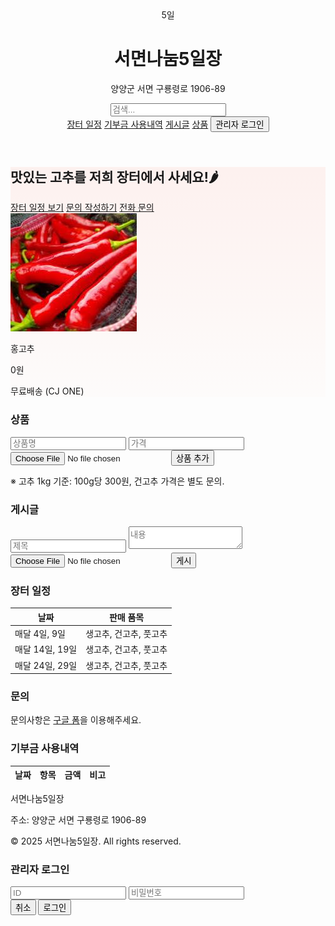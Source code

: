 <html>
<head>
  <meta charset="UTF-8">
  <title>서면나눔5일장</title>
  <meta name="viewport" content="width=device-width, initial-scale=1.0">
  <link href="https://unpkg.com/tailwindcss@^2/dist/tailwind.min.css" rel="stylesheet">
  <style>
    .hero-bg {background: linear-gradient(180deg, rgba(255,99,71,0.08), rgba(255,160,122,0.02));}
    .search-item {min-width: 300px;}
  </style>
</head>
<body class="font-sans text-gray-800 bg-gray-50">

<!-- Header -->
<header class="bg-white shadow-sm">
  <div class="max-w-6xl mx-auto px-4 py-4 flex items-center justify-between">
    <div class="flex items-center space-x-3">
      <div class="w-12 h-12 bg-red-500 rounded-md flex items-center justify-center text-white font-bold">5일</div>
      <div>
        <h1 class="text-lg font-semibold">서면나눔5일장</h1>
        <p class="text-xs text-gray-500">양양군 서면 구룡령로 1906-89</p>
      </div>
    </div>
    <div class="flex items-center space-x-2">
      <input id="search-input" type="text" placeholder="검색..." class="border p-2 rounded w-64">
      <nav class="space-x-4 text-sm">
        <a href="#schedule" class="hover:underline">장터 일정</a>
        <a href="#donation" class="hover:underline">기부금 사용내역</a>
        <a href="#posts" class="hover:underline">게시글</a>
        <a href="#products" class="hover:underline">상품</a>
        <button id="login-btn" class="px-2 py-1 bg-blue-600 text-white rounded">관리자 로그인</button>
      </nav>
    </div>
  </div>
</header>

<!-- Hero -->
<section class="hero-bg py-12">
  <div class="max-w-6xl mx-auto px-4 grid md:grid-cols-2 gap-6 items-center">
    <div>
      <h2 class="text-3xl font-extrabold mb-2">맛있는 고추를 저희 장터에서 사세요!🌶</h2>
      <div class="flex space-x-3">
        <a href="#schedule" class="px-4 py-2 bg-red-500 text-white rounded shadow-sm">장터 일정 보기</a>
        <a href="https://forms.gle/h7DNUtKJ9b5EeR3CA" target="_blank" class="px-4 py-2 border border-gray-300 rounded hover:bg-gray-100">문의 작성하기</a>
        <a href="tel:01026946608" class="px-4 py-2 border border-gray-300 rounded hover:bg-gray-100">전화 문의</a>
      </div>
    </div>
    <div class="bg-white rounded-lg shadow-inner p-4 text-center">
      <img src="홍고추.jpg" alt="홍고추 상품 이미지" class="mx-auto w-48 h-auto mb-2 rounded">
      <p class="font-semibold">홍고추</p>
      <p class="text-red-500 font-bold">0원</p>
      <p class="text-sm text-gray-600">무료배송 (CJ ONE)</p>
    </div>
  </div>
</section>

<!-- Sections Wrapper -->
<div id="sections">

  <!-- Products -->
  <section id="products" class="bg-white py-10">
    <div class="max-w-6xl mx-auto px-4">
      <h3 class="text-2xl font-bold mb-4">상품</h3>
      <div id="product-form" class="hidden mb-6">
        <input id="product-name" type="text" placeholder="상품명" class="border p-2 w-full mb-2 rounded">
        <input id="product-price" type="text" placeholder="가격" class="border p-2 w-full mb-2 rounded">
        <input id="product-img" type="file" accept="image/*" class="mb-2">
        <button id="add-product" class="px-4 py-2 bg-green-600 text-white rounded">상품 추가</button>
      </div>
      <div id="product-list" class="flex overflow-x-auto space-x-4"></div>
      <p class="mt-4 text-sm text-gray-500">※ 고추 1kg 기준: 100g당 300원, 건고추 가격은 별도 문의.</p>
    </div>
  </section>

  <!-- Posts -->
  <section id="posts" class="bg-white py-10">
    <div class="max-w-6xl mx-auto px-4">
      <h3 class="text-2xl font-bold mb-4">게시글</h3>
      <div id="write-section" class="hidden mb-6">
        <input id="post-title" type="text" placeholder="제목" class="border p-2 w-full mb-2 rounded">
        <textarea id="post-content" placeholder="내용" class="border p-2 w-full mb-2 rounded"></textarea>
        <input id="post-media" type="file" accept="image/*,video/*" class="mb-2">
        <button id="post-submit" class="px-4 py-2 bg-green-600 text-white rounded">게시</button>
      </div>
      <div id="post-list" class="flex overflow-x-auto space-x-4"></div>
    </div>
  </section>

  <!-- Schedule -->
  <section id="schedule" class="bg-white py-8">
    <div class="max-w-6xl mx-auto px-4">
      <h3 class="text-2xl font-bold mb-4">장터 일정</h3>
      <div class="overflow-auto bg-gray-50 p-4 rounded">
        <table class="min-w-full text-sm text-left">
          <thead><tr><th class="p-2">날짜</th><th class="p-2">판매 품목</th></tr></thead>
          <tbody>
            <tr class="border-t"><td class="p-2">매달 4일, 9일</td><td class="p-2">생고추, 건고추, 풋고추</td></tr>
            <tr class="border-t"><td class="p-2">매달 14일, 19일</td><td class="p-2">생고추, 건고추, 풋고추</td></tr>
            <tr class="border-t"><td class="p-2">매달 24일, 29일</td><td class="p-2">생고추, 건고추, 풋고추</td></tr>
          </tbody>
        </table>
      </div>
    </div>
  </section>

  <!-- Inquiry -->
  <section id="inquiry" class="bg-white py-10">
    <div class="max-w-6xl mx-auto px-4">
      <h3 class="text-2xl font-bold mb-4">문의</h3>
      <p>문의사항은 <a href="https://forms.gle/h7DNUtKJ9b5EeR3CA" target="_blank" class="text-blue-600 underline">구글 폼</a>을 이용해주세요.</p>
    </div>
  </section>

  <!-- Donation -->
  <section id="donation" class="bg-white py-10">
    <div class="max-w-6xl mx-auto px-4">
      <h3 class="text-2xl font-bold mb-4">기부금 사용내역</h3>
      <div class="overflow-auto bg-gray-50 p-4 rounded">
        <table class="min-w-full text-sm text-left">
          <thead><tr><th class="p-2">날짜</th><th class="p-2">항목</th><th class="p-2">금액</th><th class="p-2">비고</th></tr></thead>
          <tbody id="donation-body"></tbody>
        </table>
      </div>
    </div>
  </section>

</div>

<!-- Footer -->
<footer class="bg-gray-800 text-gray-200 py-6 mt-8">
  <div class="max-w-6xl mx-auto px-4 text-sm flex flex-col md:flex-row justify-between">
    <div>
      <p class="font-semibold">서면나눔5일장</p>
      <p class="text-xs">주소: 양양군 서면 구룡령로 1906-89</p>
    </div>
    <div class="text-xs text-gray-400">
      <p>© 2025 서면나눔5일장. All rights reserved.</p>
    </div>
  </div>
</footer>

<!-- 로그인 모달 -->
<div id="login-modal" class="fixed inset-0 bg-black bg-opacity-50 flex justify-center items-center hidden">
  <div class="bg-white p-6 rounded shadow-md w-80">
    <h3 class="text-lg font-bold mb-4">관리자 로그인</h3>
    <input id="admin-id" type="text" placeholder="ID" class="border p-2 w-full mb-2 rounded">
    <input id="admin-pw" type="password" placeholder="비밀번호" class="border p-2 w-full mb-4 rounded">
    <div class="flex justify-end space-x-2">
      <button id="login-cancel" class="px-3 py-1 bg-gray-400 text-white rounded">취소</button>
      <button id="login-confirm" class="px-3 py-1 bg-blue-600 text-white rounded">로그인</button>
    </div>
  </div>
</div>

<script>
// 기부금 불러오기
async function loadDonations() {
  const sheetId = "1BonKPabCsJpnpmatmyoabENRZjgxpOmN7q73cgQdFD8";
  const sheetName = "Sheet1";
  const url = `https://opensheet.elk.sh/${sheetId}/${sheetName}`;
  try {
    const res = await fetch(url);
    const data = await res.json();
    const tbody = document.getElementById("donation-body");
    tbody.innerHTML = "";
    data.forEach(row => {
      const tr = document.createElement("tr");
      tr.innerHTML = `
        <td class="p-2 border-t">${row.날짜 || ""}</td>
        <td class="p-2 border-t">${row.항목 || ""}</td>
        <td class="p-2 border-t">${row.금액 || ""}</td>
        <td class="p-2 border-t">${row.비고 || ""}</td>
      `;
      tbody.appendChild(tr);
    });
  } catch(err) { console.error("기부금 로드 실패:", err); }
}
loadDonations();

// 관리자 로그인
const loginBtn = document.getElementById('login-btn');
const modal = document.getElementById('login-modal');
const writeSection = document.getElementById('write-section');
const productForm = document.getElementById('product-form');

loginBtn.addEventListener('click', ()=> modal.classList.remove('hidden'));
document.getElementById('login-cancel').addEventListener('click', ()=> modal.classList.add('hidden'));
document.getElementById('login-confirm').addEventListener('click', ()=> {
  const id = document.getElementById('admin-id').value;
  const pw = document.getElementById('admin-pw').value;
  if(id==='eonju23' && pw==='200301'){
    alert("관리자 로그인 성공");
    writeSection.classList.remove('hidden');
    productForm.classList.remove('hidden');
    modal.classList.add('hidden');
  } else alert("로그인 실패");
});

// 게시글 작성
document.getElementById('post-submit').addEventListener('click', ()=>{
  const title = document.getElementById('post-title').value.trim();
  const content = document.getElementById('post-content').value.trim();
  const media = document.getElementById('post-media').files[0];
  if(!title || !content){ alert("제목과 내용을 입력하세요"); return; }
  const div = document.createElement('div');
  div.className = 'border p-4 w-96 flex-shrink-0 search-item bg-gray-50 rounded relative';
  let mediaHTML = "";
  if(media){
    const url = URL.createObjectURL(media);
    if(media.type.startsWith("image")) mediaHTML = `<img src="${url}" class="mt-2 rounded">`;
    if(media.type.startsWith("video")) mediaHTML = `<video src="${url}" controls class="mt-2 rounded"></video>`;
  }
  div.innerHTML = `
    <h4 class="font-semibold">${title}</h4>
    <p>${content}</p>
    ${mediaHTML}
    <div class="mt-2 flex space-x-2">
      <button class="edit-post px-2 py-1 text-xs bg-yellow-500 text-white rounded">수정</button>
      <button class="delete-post px-2 py-1 text-xs bg-red-600 text-white rounded">삭제</button>
    </div>
  `;
  document.getElementById('post-list').appendChild(div);
  document.getElementById('post-title').value = "";
  document.getElementById('post-content').value = "";
  document.getElementById('post-media').value = "";
});

// 게시글 수정/삭제
document.getElementById('post-list').addEventListener('click', (e)=>{
  if(e.target.classList.contains('delete-post')) e.target.closest('div').remove();
  if(e.target.classList.contains('edit-post')){
    const box = e.target.closest('div');
    const title = prompt("제목 수정", box.querySelector('h4').innerText);
    const content = prompt("내용 수정", box.querySelector('p').innerText);
    if(title) box.querySelector('h4').innerText = title;
    if(content) box.querySelector('p').innerText = content;
  }
});

// 상품 추가
document.getElementById('add-product').addEventListener('click', ()=>{
  const name = document.getElementById('product-name').value.trim();
  const price = document.getElementById('product-price').value.trim();
  const img = document.getElementById('product-img').files[0];
  if(!name || !price || !img){ alert("상품명, 가격, 이미지를 입력하세요"); return; }
  const url = URL.createObjectURL(img);
  const div = document.createElement('div');
  div.className = 'border p-4 w-60 flex-shrink-0 search-item text-center bg-gray-50 rounded relative';
  div.innerHTML = `
    <img src="${url}" class="mx-auto w-32 h-auto mb-2 rounded">
    <p class="font-semibold">${name}</p>
    <p class="text-red-500 font-bold">${price}원</p>
    <button class="delete-product px-2 py-1 text-xs bg-red-600 text-white rounded mt-2">삭제</button>
  `;
  document.getElementById('product-list').appendChild(div);
  document.getElementById('product-name').value = "";
  document.getElementById('product-price').value = "";
  document.getElementById('product-img').value = "";
});

// 상품 삭제
document.getElementById('product-list').addEventListener('click', (e)=>{
  if(e.target.classList.contains('delete-product')) e.target.closest('div').remove();
});

// 검색 기능
const searchInput = document.getElementById('search-input');
const sections = document.getElementById('sections');

searchInput.addEventListener('input', ()=>{
  const term = searchInput.value.trim().toLowerCase();
  ['products','posts','schedule','inquiry','donation'].forEach(id=>{
    const sec = document.getElementById(id);
    sec.style.display = sec.innerText.toLowerCase().includes(term) ? 'block' : 'none';
  });
});
</script>

</body>
</html>
